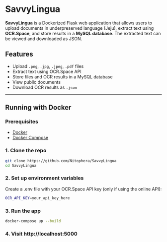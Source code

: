 # SavvyLingua

**SavvyLingua** is a Dockerized Flask web application that allows users to upload documents in underpreserved language (Jeju), extract text using **OCR.Space**, and store results in a **MySQL database**. The extracted text can be viewed and downloaded as JSON.

## Features

- Upload `.png`, `.jpg`, `.jpeg`, `.pdf` files
- Extract text using OCR.Space API
- Store files and OCR results in a MySQL database
- View public documents
- Download OCR results as `.json`

---

## Running with Docker

### Prerequisites

- [Docker](https://www.docker.com/)
- [Docker Compose](https://docs.docker.com/compose/)

### 1. Clone the repo

```bash
git clone https://github.com/Nitophera/SavvyLingua
cd SavvyLingua
```
### 2. Set up environment variables
Create a .env file with your OCR.Space API key (only if using the online API):

```bash
OCR_API_KEY=your_api_key_here
```

### 3. Run the app

```bash
docker-compose up --build
```

### 4. Visit http://localhost:5000
